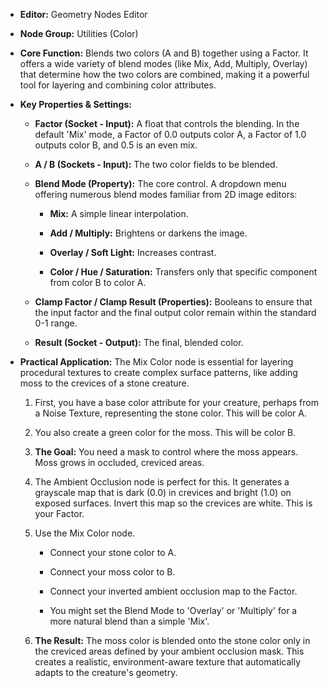 - **Editor:** Geometry Nodes Editor
    
- **Node Group:** Utilities (Color)
    
- **Core Function:** Blends two colors (A and B) together using a Factor. It offers a wide variety of blend modes (like Mix, Add, Multiply, Overlay) that determine how the two colors are combined, making it a powerful tool for layering and combining color attributes.
    
- **Key Properties & Settings:**
    
    - **Factor (Socket - Input):** A float that controls the blending. In the default 'Mix' mode, a Factor of 0.0 outputs color A, a Factor of 1.0 outputs color B, and 0.5 is an even mix.
        
    - **A / B (Sockets - Input):** The two color fields to be blended.
        
    - **Blend Mode (Property):** The core control. A dropdown menu offering numerous blend modes familiar from 2D image editors:
        
        - **Mix:** A simple linear interpolation.
            
        - **Add / Multiply:** Brightens or darkens the image.
            
        - **Overlay / Soft Light:** Increases contrast.
            
        - **Color / Hue / Saturation:** Transfers only that specific component from color B to color A.
            
    - **Clamp Factor / Clamp Result (Properties):** Booleans to ensure that the input factor and the final output color remain within the standard 0-1 range.
        
    - **Result (Socket - Output):** The final, blended color.
        
- **Practical Application:** The Mix Color node is essential for layering procedural textures to create complex surface patterns, like adding moss to the crevices of a stone creature.
    
    1. First, you have a base color attribute for your creature, perhaps from a Noise Texture, representing the stone color. This will be color A.
        
    2. You also create a green color for the moss. This will be color B.
        
    3. **The Goal:** You need a mask to control where the moss appears. Moss grows in occluded, creviced areas.
        
    4. The Ambient Occlusion node is perfect for this. It generates a grayscale map that is dark (0.0) in crevices and bright (1.0) on exposed surfaces. Invert this map so the crevices are white. This is your Factor.
        
    5. Use the Mix Color node.
        
        - Connect your stone color to A.
            
        - Connect your moss color to B.
            
        - Connect your inverted ambient occlusion map to the Factor.
            
        - You might set the Blend Mode to 'Overlay' or 'Multiply' for a more natural blend than a simple 'Mix'.
            
    6. **The Result:** The moss color is blended onto the stone color only in the creviced areas defined by your ambient occlusion mask. This creates a realistic, environment-aware texture that automatically adapts to the creature's geometry.